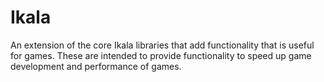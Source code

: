 Ikala
=====
An extension of the core Ikala libraries that add functionality that is useful for games. These are intended to provide functionality to speed up game development and performance of games.
